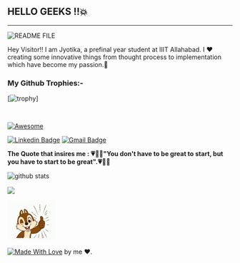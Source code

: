 ## HELLO GEEKS !!:boom:
  


----------------------------------------------------------------------------------------------------------
<!-- <p align="left"> <img src=https://komarev.com/ghpvc/?username=Jyotika999 alt=Jyotika999/></p>     -->
 
  
![README FILE](https://socialify.git.ci/Jyotika999/Jyotika999/image?pattern=Brick%20Wall&theme=Dark)

Hey Visitor!!
I am Jyotika, a prefinal year student at IIIT Allahabad. 
I :heart: creating some innovative things from thought process to implementation which have become my passion.:star2:


 
<!-- <p align="center"><img align="center" src="https://github-readme-streak-stats.herokuapp.com/?user=Jyotika999&" alt="Jyotika999" /></p> -->

### My Github Trophies:-
[![trophy](https://github-profile-trophy.vercel.app/?username=Jyotika999&theme=gruvbox)]

</br>


[![Awesome](https://cdn.rawgit.com/sindresorhus/awesome/d7305f38d29fed78fa85652e3a63e154dd8e8829/media/badge.svg)](https://github.com/Jyotika999)




[![Linkedin Badge](https://img.shields.io/badge/-LinkedIn-blue?style=flat-square&logo=Linkedin&logoColor=white&link=https://www.linkedin.com/in/jyotika-bhatti-a384a0194/)](https://www.linkedin.com/in/jyotika-bhatti-a384a0194/)  [![Gmail Badge](https://img.shields.io/badge/-Gmail-c14438?style=flat-square&logo=Gmail&logoColor=white&link=mailto:Jyotika9september@gmail.com)](mailto:Jyotika9september@gmail.com)

**The Quote that insires me :
:heartpulse::green_heart::blue_heart:"You don't have to be great to start, but you have to start to be great".:heartpulse::green_heart::blue_heart:**

 
<img src="https://github-readme-stats.vercel.app/api/?username=Jyotika999&show_icons=true&theme=gotham" alt="github stats"/>



<a href="https://github.com/Jyotika999/github-readme-stats"><img align="center" src="https://github-readme-stats.vercel.app/api/top-langs/?username=Jyotika999&layout=compact&theme=gotham" /></a>


![alt-text](two.gif)

[![Made With Love](https://img.shields.io/badge/Made%20With-Love-orange.svg)](https://github.com/Jyotika999) by me :heart:.
